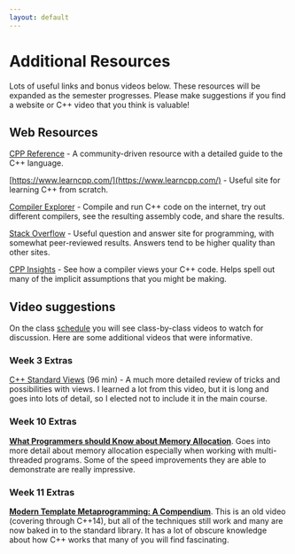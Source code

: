 ```yaml
---
layout: default
---
```


# Additional Resources

Lots of useful links and bonus videos below.  These resources will be expanded as the semester progresses.  Please make suggestions if you find a website or C++ video that you think is valuable!

## Web Resources

[CPP Reference](https://en.cppreference.com/) - A community-driven resource with a detailed guide to the C++ language.

[https://www.learncpp.com/](https://www.learncpp.com/) - Useful site for learning C++ from scratch.

[Compiler Explorer](https://godbolt.org/) - Compile and run C++ code on the internet, try out different compilers, see the resulting assembly code, and share the results.

[Stack Overflow](https://stackoverflow.com/) - Useful question and answer site for programming, with somewhat peer-reviewed results.  Answers tend to be higher quality than other sites.

[CPP Insights](https://cppinsights.io/) - See how a compiler views your C++ code.  Helps spell out many of the implicit assumptions that you might be making.

## Video suggestions

On the class [schedule](schedule.md) you will see class-by-class videos to watch for discussion.  Here are some additional videos that were informative.  

<!--

They are divided into two groups: "C++ Basics", which review material that you should know coming into the course, and "Additional Content", which are useful for going more in-depth into topics that we don't have time to fully cover.

### C++ Basics

*[Back to Basics: Templates](https://www.youtube.com/watch?v=XN319NYEOcE)* (and [Part 2](https://www.youtube.com/watch?v=FfI6Lov1O9M)).  This is long (about 2 hours combined), but they review the details and nuances for how to work with templates in a lot of detail.  It was tempting to include these videos in the required material, but the combination of their length and the fact that most of the time is spent on material that was covered in previous courses led us to put it here instead.  That said, they are very well done and informative.

### Additional Content
-->

### Week 3 Extras

[C++ Standard Views](https://www.youtube.com/watch?v=qv29fo9sUjY) (96 min) - A much more detailed review of tricks and possibilities with views.  I learned a lot from this video, but it is long and goes into lots of detail, so I elected not to include it in the main course.

### Week 10 Extras

**[What Programmers should Know about Memory Allocation](https://www.youtube.com/watch?v=gYfd25Bdmws)**. Goes into more detail about memory allocation especially when working with multi-threaded programs.  Some of the speed improvements they are able to demonstrate are really impressive.

### Week 11 Extras

**[Modern Template Metaprogramming: A Compendium](https://www.youtube.com/watch?v=Am2is2QCvxY)**.  This is an old video (covering through C++14), but all of the techniques still work and many are now baked in to the standard library.  It has a lot of obscure knowledge about how C++ works that many of you will find fascinating.
